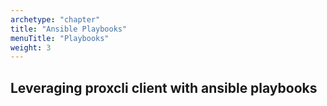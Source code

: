 ```yaml
---
archetype: "chapter"
title: "Ansible Playbooks"
menuTitle: "Playbooks"
weight: 3
---
```


## Leveraging proxcli client with ansible playbooks 
